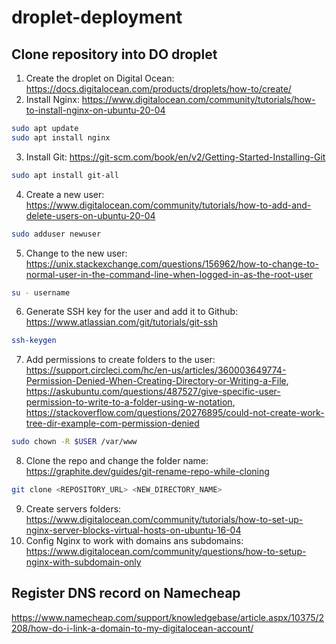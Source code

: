 # droplet-deployment

## Clone repository into DO droplet

1. Create the droplet on Digital Ocean: https://docs.digitalocean.com/products/droplets/how-to/create/
2. Install Nginx: https://www.digitalocean.com/community/tutorials/how-to-install-nginx-on-ubuntu-20-04
```bash
sudo apt update
sudo apt install nginx
```

3. Install Git: https://git-scm.com/book/en/v2/Getting-Started-Installing-Git
```bash
sudo apt install git-all
```

4. Create a new user: https://www.digitalocean.com/community/tutorials/how-to-add-and-delete-users-on-ubuntu-20-04
```bash
sudo adduser newuser
```

5. Change to the new user: https://unix.stackexchange.com/questions/156962/how-to-change-to-normal-user-in-the-command-line-when-logged-in-as-the-root-user
```bash
su - username
```

6. Generate SSH key for the user and add it to Github: https://www.atlassian.com/git/tutorials/git-ssh
```bash
ssh-keygen
```

7. Add permissions to create folders to the user: https://support.circleci.com/hc/en-us/articles/360003649774-Permission-Denied-When-Creating-Directory-or-Writing-a-File, https://askubuntu.com/questions/487527/give-specific-user-permission-to-write-to-a-folder-using-w-notation, https://stackoverflow.com/questions/20276895/could-not-create-work-tree-dir-example-com-permission-denied
```bash
sudo chown -R $USER /var/www
```

8. Clone the repo and change the folder name: https://graphite.dev/guides/git-rename-repo-while-cloning
```bash
git clone <REPOSITORY_URL> <NEW_DIRECTORY_NAME>
```


9. Create servers folders: https://www.digitalocean.com/community/tutorials/how-to-set-up-nginx-server-blocks-virtual-hosts-on-ubuntu-16-04
10. Config Nginx to work with domains ans subdomains: https://www.digitalocean.com/community/questions/how-to-setup-nginx-with-subdomain-only


## Register DNS record on Namecheap
https://www.namecheap.com/support/knowledgebase/article.aspx/10375/2208/how-do-i-link-a-domain-to-my-digitalocean-account/

